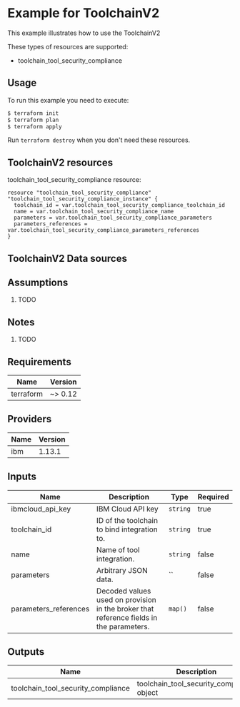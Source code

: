 # Example for ToolchainV2

This example illustrates how to use the ToolchainV2

These types of resources are supported:

* toolchain_tool_security_compliance

## Usage

To run this example you need to execute:

```bash
$ terraform init
$ terraform plan
$ terraform apply
```

Run `terraform destroy` when you don't need these resources.


## ToolchainV2 resources

toolchain_tool_security_compliance resource:

```hcl
resource "toolchain_tool_security_compliance" "toolchain_tool_security_compliance_instance" {
  toolchain_id = var.toolchain_tool_security_compliance_toolchain_id
  name = var.toolchain_tool_security_compliance_name
  parameters = var.toolchain_tool_security_compliance_parameters
  parameters_references = var.toolchain_tool_security_compliance_parameters_references
}
```

## ToolchainV2 Data sources


## Assumptions

1. TODO

## Notes

1. TODO

## Requirements

| Name | Version |
|------|---------|
| terraform | ~> 0.12 |

## Providers

| Name | Version |
|------|---------|
| ibm | 1.13.1 |

## Inputs

| Name | Description | Type | Required |
|------|-------------|------|---------|
| ibmcloud\_api\_key | IBM Cloud API key | `string` | true |
| toolchain_id | ID of the toolchain to bind integration to. | `string` | true |
| name | Name of tool integration. | `string` | false |
| parameters | Arbitrary JSON data. | `` | false |
| parameters_references | Decoded values used on provision in the broker that reference fields in the parameters. | `map()` | false |

## Outputs

| Name | Description |
|------|-------------|
| toolchain_tool_security_compliance | toolchain_tool_security_compliance object |
